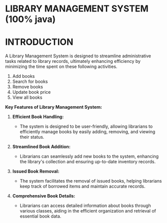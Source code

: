 # <h1>LIBRARY MANAGEMENT SYSTEM (100% java)<h1>

# INTRODUCTION 

A Library Management System is designed to streamline administrative tasks related to library records, ultimately enhancing efficiency by minimizing the time spent on these following activities.

1) Add books
2) Search for books
3) Remove books
4) Update book price
5) View all books

**Key Features of Library Management System:**

1. **Efficient Book Handling:**
   - The system is designed to be user-friendly, allowing librarians to efficiently manage books by easily adding, removing, and viewing their status.

2. **Streamlined Book Addition:**
   - Librarians can seamlessly add new books to the system, enhancing the library's collection and ensuring up-to-date inventory records.

3. **Issued Book Removal:**
   - The system facilitates the removal of issued books, helping librarians keep track of borrowed items and maintain accurate records.

4. **Comprehensive Book Details:**
   - Librarians can access detailed information about books through various classes, aiding in the efficient organization and retrieval of essential book data.

